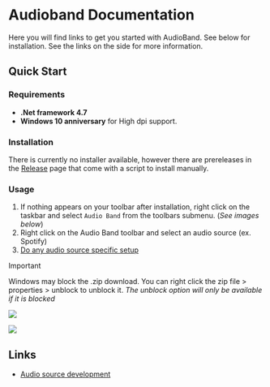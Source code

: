 # Audioband Documentation
Here you will find links to get you started with AudioBand.
See below for installation. See the links on the side for more information.

## Quick Start
### Requirements
- **.Net framework 4.7**
- **Windows 10 anniversary** for High dpi support.

### Installation
There is currently no installer available, however there are prereleases in the [Release](https://github.com/dsafa/audio-band/releases) page that come with a script to install manually.

### Usage
1. If nothing appears on your toolbar after installation, right click on the taskbar and select `Audio Band` from the toolbars submenu. (_See images below_)
2. Right click on the Audio Band toolbar and select an audio source (ex. Spotify)
3. [Do any audio source specific setup](audiosources/index.md)

> [!IMPORTANT]
> Windows may block the .zip download. You can right click the zip file > properties > unblock to unblock it. _The unblock option will only be available if it is blocked_

![](~/images/hover-over.png)

![](~/images/click-audiosource.png)


## Links
- [Audio source development](~/audiosource-api/index.md)